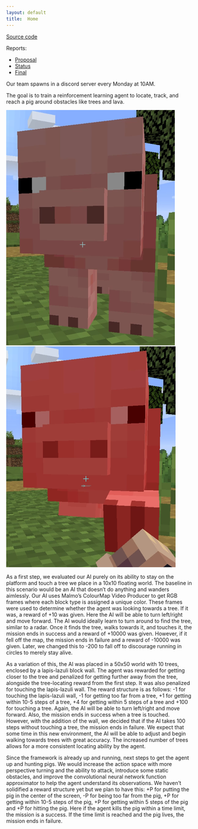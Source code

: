 ```yaml
---
layout: default
title:  Home
---
```


[Source code](https://github.com/kchian/MAI_Project)

Reports:

- [Proposal](proposal.html)
- [Status](status.html)
- [Final](final.html)

Our team spawns in a discord server every Monday at 10AM.

The goal is to train a reinforcement learning agent to locate, track, and reach a pig around obstacles like trees and lava.
  
![The Target](images/pig.png) ![The Destruction](images/pig2.png)  

As a first step, we evaluated our AI purely on its ability to stay on the platform and touch a tree we place in a 10x10 floating world. The baseline in this scenario would be an AI that doesn’t do anything and wanders aimlessly. Our AI uses Malmo’s ColourMap Video Producer to get RGB frames where each block type is assigned a unique color. These frames were used to determine whether the agent was looking towards a tree. If it was, a reward of +10 was given. Here the AI will be able to turn left/right and move forward. The AI would ideally learn to turn around to find the tree, similar to a radar. Once it finds the tree, walks towards it, and touches it, the mission ends in success and a reward of +10000 was given. However, if it fell off the map, the mission ends in failure and a reward of -10000 was given. Later, we changed this to -200 to fall off to discourage running in circles to merely stay alive.

As a variation of this, the AI was placed in a 50x50 world with 10 trees, enclosed by a lapis-lazuli block wall. The agent was rewarded for getting closer to the tree and penalized for getting further away from the tree, alongside the tree-locating reward from the first step. It was also penalized for touching the lapis-lazuli wall. The reward structure is as follows: -1 for touching the lapis-lazuli wall, -1 for getting too far from a tree, +1 for getting within 10-5 steps of a tree, +4 for getting within 5 steps of a tree and +100 for touching a tree. Again, the AI will be able to turn left/right and move forward. Also, the mission ends in success when a tree is touched. However, with the addition of the wall, we decided that if the AI takes 100 steps without touching a tree, the mission ends in failure. We expect that some time in this new environment, the AI will be able to adjust and begin walking towards trees with great accuracy. The increased number of trees allows for a more consistent locating ability by the agent.

Since the framework is already up and running, next steps to get the agent up and hunting pigs. We would increase the action space with more perspective turning and the ability to attack, introduce some static obstacles, and improve the convolutional neural network function approximator to help the agent understand its observations. We haven’t solidified a reward structure yet but we plan to have this: +P for putting the pig in the center of the screen,  -P for being too far from the pig, +P for getting within 10-5 steps of the pig, +P for getting within 5 steps of the pig and +P for hitting the pig. Here if the agent kills the pig within a time limit, the mission is a success. If the time limit is reached and the pig lives, the mission ends in failure.
